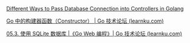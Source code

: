 
[Different Ways to Pass Database Connection into Controllers in Golang](https://techinscribed.com/different-approaches-to-pass-database-connection-into-controllers-in-golang/)

[Go 中的构建器函数（Constructor） | Go 技术论坛 (learnku.com)](https://learnku.com/go/t/47475)

[05.3. 使用 SQLite 数据库 |《Go Web 编程》| Go 技术论坛 (learnku.com)](https://learnku.com/docs/build-web-application-with-golang/053-uses-the-sqlite-database/3183)